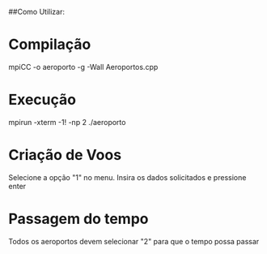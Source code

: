 
##Como Utilizar: 

# Compilação

mpiCC -o aeroporto -g -Wall Aeroportos.cpp

# Execução

mpirun -xterm -1! -np 2 ./aeroporto

# Criação de Voos

Selecione a opção "1" no menu. Insira os dados solicitados e pressione enter

# Passagem do tempo

Todos os aeroportos devem selecionar "2" para que o tempo possa passar 